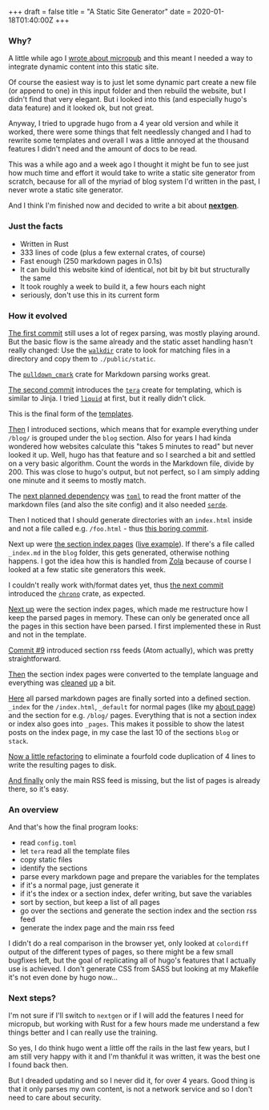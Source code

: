 +++
draft = false
title = "A Static Site Generator"
date = 2020-01-18T01:40:00Z
+++

### Why?

A little while ago I [wrote about micropub](https://f5n.org/blog/2019/looking-at-micropub/) and this meant I needed a way to integrate dynamic content into this static site.

Of course the easiest way is to just let some dynamic part create a new file (or append to one) in this input folder and then rebuild the website,
but I didn't find that very elegant. But i looked into this (and especially hugo's data feature) and it looked ok, but not great.

Anyway, I tried to upgrade hugo from a 4 year old version and while it worked, there were some things that felt needlessly changed and I had to rewrite some
templates and overall I was a little annoyed at the thousand features I didn't need and the amount of docs to be read.

This was a while ago and a week ago I thought it might be fun to see just how much time and effort it would take to write a static site generator from scratch,
because for all of the myriad of blog system I'd written in the past, I never wrote a static site generator.

And I think I'm finished now and decided to write a bit about **[nextgen](https://github.com/winks/nextgen)**.

### Just the facts

  * Written in Rust
  * 333 lines of code (plus a few external crates, of course)
  * Fast enough (250 markdown pages in 0.1s)
  * It can build this website kind of identical, not bit by bit but structurally the same
  * It took roughly a week to build it, a few hours each night
  * seriously, don't use this in its current form

### How it evolved

[The first commit][commit1] still uses a lot of regex parsing, was mostly playing around.
But the basic flow is the same already and the static asset handling hasn't really changed: Use the [`walkdir`][cwalkdir] crate to look for matching files in a directory and
copy them to `./public/static`.

The [`pulldown_cmark`][cpull] crate for Markdown parsing works great.

[The second commit][commit2] introduces the [`tera`][ctera] create for templating, which is similar to Jinja. I tried [`liquid`][cliquid] at first, but it really didn't click.

This is the final form of the [templates](https://github.com/winks/nextgen-themes/tree/master/f5n.org).

[Then][commit3] I introduced sections, which means that for example everything under `/blog/` is grouped under the `blog` section. Also for years I had kinda wondered how
websites calculate this "takes 5 minutes to read" but never looked it up. Well, hugo has that feature and so I searched a bit and settled on a very basic algorithm.
Count the words in the Markdown file, divide by 200. This was close to hugo's output, but not perfect, so I am simply adding one minute and it seems to mostly match.

The [next planned dependency][commit4] was [`toml`][ctoml] to read the front matter of the markdown files (and also the site config) and it also needed [`serde`][cserde].

Then I noticed that I should generate directories with an `index.html` inside and not a file called e.g. `/foo.html` - thus [this boring commit][commit5].

Next up were [the section index pages][commit6] ([live example](/blog)). If there's a file called `_index.md` in the `blog` folder, this gets generated, otherwise nothing happens.
I got the idea how this is handled from [Zola](https://www.getzola.org/documentation/content/section/) because of course I looked at a few static site generators this week.

I couldn't really work with/format dates yet, thus [the next commit][commit7] introduced the [`chrono`][cchrono] crate, as expected.

[Next up][commit8] were the section index pages, which made me restructure how I keep the parsed pages in memory. These can only be generated once all the pages in this
section have been parsed. I first implemented these in Rust and not in the template.

[Commit #9][commit9] introduced section rss feeds (Atom actually), which was pretty straightforward.

[Then][commit10] the section index pages were converted to the template language and everything was [cleaned][commit11] [up][commit12] a bit.

[Here][commit13] all parsed markdown pages are finally sorted into a defined section. `_index` for the `/index.html`, `_default` for normal pages (like my
[about page](/about)) and the section for e.g. `/blog/` pages. Everything that is not a section index or index also goes into `_pages`.
This makes it possible to show the latest posts on the index page, in my case the last 10 of the sections `blog` or `stack`.

[Now a little refactoring][commit14] to eliminate a fourfold code duplication of 4 lines to write the resulting pages to disk.

[And finally][commit15] only the main RSS feed is missing, but the list of pages is already there, so it's easy.

### An overview

And that's how the final program looks:

  * read `config.toml`
  * let `tera` read all the template files
  * copy static files
  * identify the sections
  * parse every markdown page and prepare the variables for the templates
  * if it's a normal page, just generate it
  * if it's the index or a section index, defer writing, but save the variables
  * sort by section, but keep a list of all pages
  * go over the sections and generate the section index and the section rss feed
  * generate the index page and the main rss feed

I didn't do a real comparison in the browser yet, only looked at `colordiff` output of the
different types of pages, so there might be a few small bugfixes left, but the goal of
replicating all of hugo's features that I actually use is achieved. I don't generate CSS from
SASS but looking at my Makefile it's not even done by hugo now...

### Next steps?

I'm not sure if I'll switch to `nextgen` or if I will add the features I need for micropub,
but working with Rust for a few hours made me understand a few things better and I can really
use the training.

So yes, I do think hugo went a little off the rails in the last few years, but I am still
very happy with it and I'm thankful it was written, it was the best one I found back then.

But I dreaded updating and so I never did it, for over 4 years. Good thing is that it only
parses my own content, is not a network service and so I don't need to care about security.


[commit1]: https://github.com/winks/nextgen/commit/3c1622f78c6f391af17578e9a12dbc99192f4d61
[commit2]: https://github.com/winks/nextgen/commit/2b4d69cbfa758b4534c645457e7c9bd2c2956b41
[commit3]: https://github.com/winks/nextgen/commit/663adb67f0dc5b46dab915064eed9d455e797cda
[commit4]: https://github.com/winks/nextgen/commit/838588441c00bdb3bdec95e5222edcd2ff5296c7
[commit5]: https://github.com/winks/nextgen/commit/d9dd1a3918d6854c72f02e227b79f0995b5df0b2
[commit6]: https://github.com/winks/nextgen/commit/3b6851a9afa7b4abd47681ba6734bbc36307c950
[commit7]: https://github.com/winks/nextgen/commit/b4d8b4fe16cd4c1c7083d540387359713940c403
[commit8]: https://github.com/winks/nextgen/commit/74e4473f3d3f2f452ccebd156287db579612ad6d
[commit9]: https://github.com/winks/nextgen/commit/dd3e3a7d627ba2ecb97c26df5e71f241daae4a10
[commit10]: https://github.com/winks/nextgen/commit/4f1f020c5a39ef944496b062a7f2d8ed154d3a47
[commit11]: https://github.com/winks/nextgen/commit/e9ea025617d215b079967c194162df1139b3fe31
[commit12]: https://github.com/winks/nextgen/commit/231a879b468060aa8a666a984440f9aa2fe26974
[commit13]: https://github.com/winks/nextgen/commit/a98b2485faf4c79b4bfd28a1514eb5e3efbd514d
[commit14]: https://github.com/winks/nextgen/commit/43c8cdbbb296275d467f3dadb9cd23fe92a28259
[commit15]: https://github.com/winks/nextgen/commit/a5cb0e0436345608922161d2253c9d7f6d0525d1

[cchrono]: https://crates.io/crates/chrono
[cliquid]: https://crates.io/crates/liquid
[cpull]: https://crates.io/crates/pulldown-cmark
[cserde]: https://crates.io/crates/serde
[ctera]: https://crates.io/crates/tera
[ctoml]: https://crates.io/crates/toml
[cwalkdir]: https://crates.io/crates/walkdir

